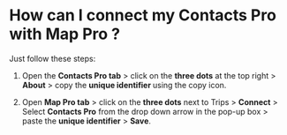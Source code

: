 # How can I connect my Contacts Pro with Map Pro ?

<p class="no-margin">Just follow these steps:</p>
<p class="no-margin"></p>
<ol>
<li>
<p class="no-margin">Open the <b>Contacts Pro tab</b> &gt; click on the <b>three dots</b> at the top right &gt; <b>About</b> &gt; copy the <b>unique identifier </b>using the copy icon.</p>
</li>
<li>
<p class="no-margin">Open <b>Map Pro tab</b> &gt; click on the <b>three dots</b> next to Trips &gt; <b>Connect</b> &gt; Select <b>Contacts Pro</b> from the drop down arrow in the pop-up box &gt; paste the <b>unique identifier</b> &gt; <b>Save</b>.</p>
</li>
</ol>

<Hubspot />

